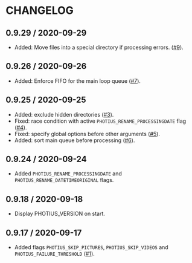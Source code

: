 # CHANGELOG

## 0.9.29 / 2020-09-29

- Added: Move files into a special directory if processing errors. ([#9](https://github.com/alecpetrosky/photius-docker/issues/9)).

## 0.9.26 / 2020-09-26

- Added: Enforce FIFO for the main loop queue ([#7](https://github.com/alecpetrosky/photius-docker/issues/7)).

## 0.9.25 / 2020-09-25

- Added: exclude hidden directories ([#3](https://github.com/alecpetrosky/photius-docker/issues/3)).
- Fixed: race condition with active `PHOTIUS_RENAME_PROCESSINGDATE` flag ([#4](https://github.com/alecpetrosky/photius-docker/issues/4)).
- Fixed: specify global options before other arguments ([#5](https://github.com/alecpetrosky/photius-docker/issues/5)).
- Added: sort main queue before processing ([#6](https://github.com/alecpetrosky/photius-docker/issues/6)).

## 0.9.24 / 2020-09-24

- Added `PHOTIUS_RENAME_PROCESSINGDATE` and `PHOTIUS_RENAME_DATETIMEORIGINAL` flags.

## 0.9.18 / 2020-09-18

- Display PHOTIUS_VERSION on start.

## 0.9.17 / 2020-09-17

- Added flags `PHOTIUS_SKIP_PICTURES`, `PHOTIUS_SKIP_VIDEOS` and `PHOTIUS_FAILURE_THRESHOLD` ([#1](https://github.com/alecpetrosky/photius-docker/issues/1)).
